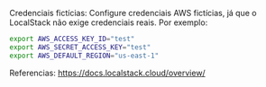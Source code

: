 
Credenciais fictícias: Configure credenciais AWS fictícias, já que o LocalStack não exige credenciais reais. Por exemplo:
```bash
export AWS_ACCESS_KEY_ID="test"
export AWS_SECRET_ACCESS_KEY="test"
export AWS_DEFAULT_REGION="us-east-1"
```

Referencias: https://docs.localstack.cloud/overview/